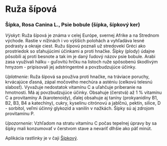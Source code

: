 Ruža šípová
===========

### Šípka, Rosa Canina L., Psie bobule (šípka, šípkový ker)

*Výskyt*: Ruža šípová je známa v celej Európe, svernej Afrike a na Strednom
východe. Rastie v nížinách i vo výšších polohách a vyhľadáva lesné podrasty a
okraje ciest. Ružu šípovú poznali už stredovekí Gréci ako prostriedok so
sťahujúcimi účinkami a proti hnačke. Šípky (plody) údajne pôsobili aj proti
besnote a tak im je daný ľudový názov psie bobule. Arabi zasa využívali hálku -
guľovitú hrčku na listoch ruže spôsobenú škodlivým hmyzom - pripisovali jej
adstringentné a povzbudzujúce účinky.

*Uplatnenie*: Ruža šípová sa používa proti hnačke, na tráviace poruchy,
krvácajúce ďasná, zápal močového mechúra a asténiu (celkovú telesnú slabosť).
Vyvažuje nedostatok vitamínu C a uľahčuje priberanie na hmotnosti. Má aj
povzbudzujúce účinky. Obsahuje (čerstvá) až 1 % vitamínu C a provitamíny A
(karotenoidy), ďalej obsahuje aj taníny (prokyanidíny B1, B2, B3, B4 a
katechíny), cukry, kyselinu citrónovú a jablčnú, pektín, silice, D - sorbitol,
veľmi účinný glykozid a vanilín v nažkách. Šípky sú aj zdrojom provitamínu P.

*Upozornenie*: Vzhľadom na stratu vitamínu C počas tepelnej úpravy by sa šípky
mali konzumovať v čerstvom stave a nevariť dlhšie ako päť minút.

Aplikácia rastlinky je v čaji [Šípkový](/sip/caje/sipkovy-caj).
